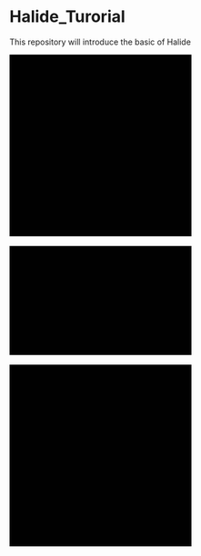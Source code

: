 # Halide_Turorial
This repository will introduce the basic of Halide

![TILE image](./figures/tile.gif?raw=true) 


![VEC image](./figures/vectorize.gif?raw=true) 


![Para image](./figures/tile_parallel.gif?raw=true) 

